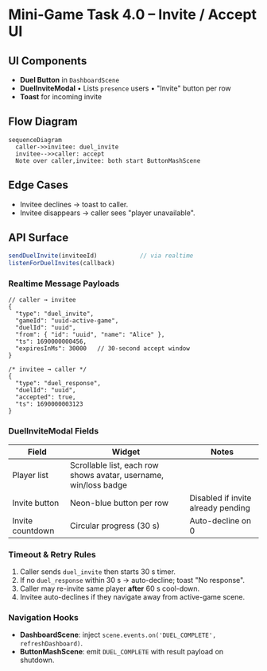 # Mini-Game Task 4.0 – Invite / Accept UI

## UI Components
- **Duel Button** in `DashboardScene`
- **DuelInviteModal**
  • Lists `presence` users
  • "Invite" button per row
- **Toast** for incoming invite

## Flow Diagram
```mermaid
sequenceDiagram
  caller->>invitee: duel_invite
  invitee-->>caller: accept
  Note over caller,invitee: both start ButtonMashScene
```

## Edge Cases
- Invitee declines → toast to caller.
- Invitee disappears → caller sees "player unavailable".

## API Surface
```js
sendDuelInvite(inviteeId)            // via realtime
listenForDuelInvites(callback)
```

### Realtime Message Payloads

```jsonc
// caller → invitee
{
  "type": "duel_invite",
  "gameId": "uuid-active-game",
  "duelId": "uuid",
  "from": { "id": "uuid", "name": "Alice" },
  "ts": 1690000000456,
  "expiresInMs": 30000   // 30-second accept window
}

/* invitee → caller */
{
  "type": "duel_response",
  "duelId": "uuid",
  "accepted": true,
  "ts": 1690000003123
}
```

### DuelInviteModal Fields

| Field | Widget | Notes |
| ----- | ------ | ----- |
| Player list | Scrollable list, each row shows avatar, username, win/loss badge |
| Invite button | Neon-blue button per row | Disabled if invite already pending |
| Invite countdown | Circular progress (30 s) | Auto-decline on 0 |

### Timeout & Retry Rules

1. Caller sends `duel_invite` then starts 30 s timer.
2. If no `duel_response` within 30 s → auto-decline; toast "No response".
3. Caller may re-invite same player **after** 60 s cool-down.
4. Invitee auto-declines if they navigate away from active-game scene.

### Navigation Hooks

- **DashboardScene**: inject `scene.events.on('DUEL_COMPLETE', refreshDashboard)`.
- **ButtonMashScene**: emit `DUEL_COMPLETE` with result payload on shutdown.